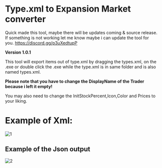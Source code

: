 # Type.xml to Expansion Market converter

Quick made this tool, maybe there will be updates coming & source release.
If something is not working let me know maybe i can update the tool for you.
https://discord.gg/p3uXedtupP

**Version 1.0.1**

This tool will export items out of type.xml by dragging the types.xml, on the .exe or double click the .exe while the type.xml is in same folder and is also named types.xml.

**Please note that you have to change the DisplayName of the Trader because i left it empty!**

You may also need to change the InitStockPercent,Icon,Color and Prices to your liking. 

# Example of Xml:

![1](https://i.ibb.co/rwBkDsz/1.png)

		
## Example of the Json output

![2](https://i.ibb.co/z6XZYF1/2.png)



